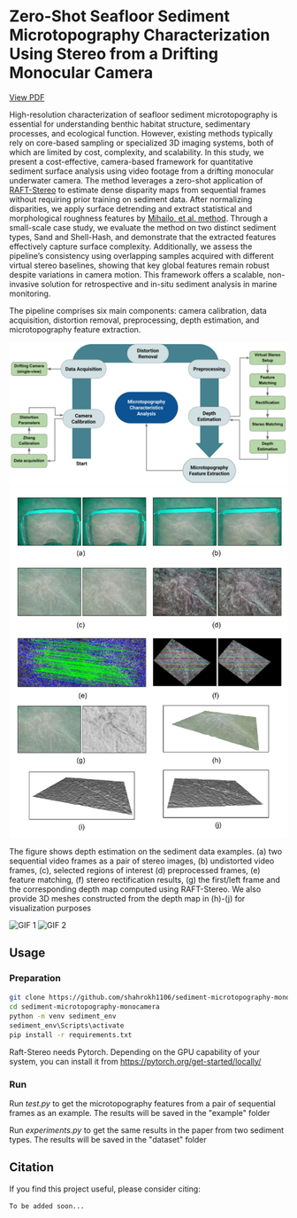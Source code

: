 # Zero-Shot Seafloor Sediment Microtopography Characterization Using Stereo from a Drifting Monocular Camera
[View PDF](docs/ACIVS_2025_Sediment_Microtopography.pdf)

High-resolution characterization of seafloor sediment microtopography is essential for understanding benthic habitat structure, sedimentary processes, and ecological function. However, existing methods typically rely on core-based sampling or specialized 3D imaging systems, both of which are limited by cost, complexity, and scalability. In this study, we present a cost-effective, camera-based framework for quantitative sediment surface analysis using video footage from a drifting monocular underwater camera. The method leverages a zero-shot application of [RAFT-Stereo](https://github.com/princeton-vl/RAFT-Stereo) to estimate dense disparity maps from sequential frames without requiring prior training on sediment data. After normalizing disparities, we apply surface detrending and extract statistical and morphological roughness features by [Mihailo, et al. method](https://github.com/faultySmiles/surface_microtopography). Through a small-scale case study, we evaluate the method on two distinct sediment types, Sand and Shell-Hash, and demonstrate that the extracted features effectively capture surface complexity. Additionally, we assess the pipeline’s consistency using overlapping samples acquired with different virtual stereo baselines, showing that key global features remain robust despite variations in camera motion. This framework offers a scalable, non-invasive solution for retrospective and in-situ sediment analysis in marine monitoring.

The pipeline comprises six main components: camera calibration, data acquisition, distortion removal, preprocessing, depth estimation, and microtopography feature extraction. 

![outline](docs/outline.png)
![fig_depth_example](docs/fig_depth_example.png)

The figure shows depth estimation on the sediment data examples. (a) two sequential video frames as a pair of stereo images, (b) undistorted video frames, (c), selected regions of interest (d) preprocessed frames, (e) feature matching, (f) stereo rectification results, (g) the first/left frame and the corresponding depth map computed using RAFT-Stereo. We also provide 3D meshes constructed from the depth map in (h)-(j) for visualization purposes


<p float="left">
  <img src="docs/1.gif" alt="GIF 1" width="45%" />
  <img src="docs/2.gif" alt="GIF 2" width="45%" />
</p>

## Usage 
### Preparation 
```bash
git clone https://github.com/shahrokh1106/sediment-microtopography-monocamera.git
cd sediment-microtopography-monocamera
python -m venv sediment_env
sediment_env\Scripts\activate
pip install -r requirements.txt
```
Raft-Stereo needs Pytorch. Depending on the GPU capability of your system, you can install it from https://pytorch.org/get-started/locally/

### Run
Run *test.py* to get the microtopography features from a pair of sequential frames as an example. The results will be saved in the "example" folder

Run *experiments.py* to get the same results in the paper from two sediment types. The results will be saved in the "dataset" folder


## Citation 
If you find this project useful, please consider citing:
```bash
To be added soon...
```
